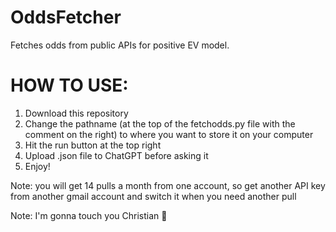 # OddsFetcher
Fetches odds from public APIs for positive EV model.

# HOW TO USE:
1) Download this repository
2) Change the pathname (at the top of the fetchodds.py file with the comment on the right) to where you want to store it on your computer
3) Hit the run button at the top right
4) Upload .json file to ChatGPT before asking it
5) Enjoy!

Note: you will get 14 pulls a month from one account, so get another API key from another gmail account and switch it when you need another pull

Note: I'm gonna touch you Christian 🥀
